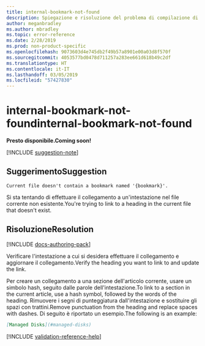```yaml
---
title: internal-bookmark-not-found
description: Spiegazione e risoluzione del problema di compilazione di Docs internal-bookmark-not-found
author: meganbradley
ms.author: mbradley
ms.topic: error-reference
ms.date: 2/28/2019
ms.prod: non-product-specific
ms.openlocfilehash: 9073603d4e745db2f49b57a8901e00a03d8f570f
ms.sourcegitcommit: 4053577bd0478d711257a283ee661d618b49c2df
ms.translationtype: HT
ms.contentlocale: it-IT
ms.lasthandoff: 03/05/2019
ms.locfileid: "57427830"
---
```

# <a name="internal-bookmark-not-found"></a><span data-ttu-id="4ee9b-103">internal-bookmark-not-found</span><span class="sxs-lookup"><span data-stu-id="4ee9b-103">internal-bookmark-not-found</span></span>

<span data-ttu-id="4ee9b-104">**Presto disponibile.**</span><span class="sxs-lookup"><span data-stu-id="4ee9b-104">**Coming soon!**</span></span>

[!INCLUDE [suggestion-note](includes/suggestion-note.md)]

## <a name="suggestion"></a><span data-ttu-id="4ee9b-105">Suggerimento</span><span class="sxs-lookup"><span data-stu-id="4ee9b-105">Suggestion</span></span>

`Current file doesn't contain a bookmark named '{bookmark}'.`

<span data-ttu-id="4ee9b-106">Si sta tentando di effettuare il collegamento a un'intestazione nel file corrente non esistente.</span><span class="sxs-lookup"><span data-stu-id="4ee9b-106">You're trying to link to a heading in the current file that doesn't exist.</span></span>

## <a name="resolution"></a><span data-ttu-id="4ee9b-107">Risoluzione</span><span class="sxs-lookup"><span data-stu-id="4ee9b-107">Resolution</span></span>

[!INCLUDE [docs-authoring-pack](includes/docs-authoring-pack.md)]

<span data-ttu-id="4ee9b-108">Verificare l'intestazione a cui si desidera effettuare il collegamento e aggiornare il collegamento.</span><span class="sxs-lookup"><span data-stu-id="4ee9b-108">Verify the heading you want to link to and update the link.</span></span>

<span data-ttu-id="4ee9b-109">Per creare un collegamento a una sezione dell'articolo corrente, usare un simbolo hash, seguito dalle parole dell'intestazione.</span><span class="sxs-lookup"><span data-stu-id="4ee9b-109">To link to a section in the current article, use a hash symbol, followed by the words of the heading.</span></span> <span data-ttu-id="4ee9b-110">Rimuovere i segni di punteggiatura dall'intestazione e sostituire gli spazi con trattini.</span><span class="sxs-lookup"><span data-stu-id="4ee9b-110">Remove punctuation from the heading and replace spaces with dashes.</span></span> <span data-ttu-id="4ee9b-111">Di seguito è riportato un esempio.</span><span class="sxs-lookup"><span data-stu-id="4ee9b-111">The following is an example:</span></span>

```markdown
[Managed Disks](#managed-disks)
```

<!--make sure to add this file to your includes folder and verify the path-->
[!INCLUDE [validation-reference-help](includes/validation-reference-help.md)]
